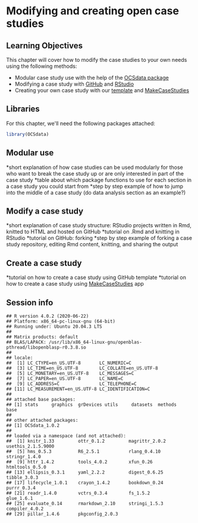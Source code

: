 


# Modifying and creating open case studies

## Learning Objectives

This chapter will cover how to modify the case studies to your own needs using the following methods:  

- Modular case study use with the help of the [OCSdata package](https://github.com/opencasestudies/OCSdata)
- Modifying a case study with [GitHub](https://github.com/opencasestudies) and [RStudio](https://www.rstudio.com/)
- Creating your own case study with our [template](https://github.com/opencasestudies/ocs-bp-template) and [MakeCaseStudies](https://rsconnect.biostat.jhsph.edu/MakeCaseStudies/)

## Libraries

For this chapter, we'll need the following packages attached:


```r
library(OCSdata)
```

## Modular use

*short explanation of how case studies can be used modularly for those who want to break the case study up or are only interested in part of the case study 
*table about which package functions to use for each section in a case study you could start from
*step by step example of how to jump into the middle of a case study (do data analysis section as an example?)

## Modify a case study

*short explanation of case study structure: RStudio projects written in Rmd, knitted to HTML and hosted on GitHub
*tutorial on .Rmd and knitting in RStudio
*tutorial on GitHub: forking
*step by step example of forking a case study repository, editing Rmd content, knitting, and sharing the output

## Create a case study

*tutorial on how to create a case study using GitHub template
*tutorial on how to create a case study using [MakeCaseStudies](https://rsconnect.biostat.jhsph.edu/MakeCaseStudies/) app

## Session info


```
## R version 4.0.2 (2020-06-22)
## Platform: x86_64-pc-linux-gnu (64-bit)
## Running under: Ubuntu 20.04.3 LTS
## 
## Matrix products: default
## BLAS/LAPACK: /usr/lib/x86_64-linux-gnu/openblas-pthread/libopenblasp-r0.3.8.so
## 
## locale:
##  [1] LC_CTYPE=en_US.UTF-8       LC_NUMERIC=C              
##  [3] LC_TIME=en_US.UTF-8        LC_COLLATE=en_US.UTF-8    
##  [5] LC_MONETARY=en_US.UTF-8    LC_MESSAGES=C             
##  [7] LC_PAPER=en_US.UTF-8       LC_NAME=C                 
##  [9] LC_ADDRESS=C               LC_TELEPHONE=C            
## [11] LC_MEASUREMENT=en_US.UTF-8 LC_IDENTIFICATION=C       
## 
## attached base packages:
## [1] stats     graphics  grDevices utils     datasets  methods   base     
## 
## other attached packages:
## [1] OCSdata_1.0.2
## 
## loaded via a namespace (and not attached):
##  [1] knitr_1.33         ottr_0.1.2         magrittr_2.0.2     usethis_2.1.5.9000
##  [5] hms_0.5.3          R6_2.5.1           rlang_0.4.10       stringr_1.4.0     
##  [9] httr_1.4.2         tools_4.0.2        xfun_0.26          htmltools_0.5.0   
## [13] ellipsis_0.3.1     yaml_2.2.2         digest_0.6.25      tibble_3.0.3      
## [17] lifecycle_1.0.1    crayon_1.4.2       bookdown_0.24      purrr_0.3.4       
## [21] readr_1.4.0        vctrs_0.3.4        fs_1.5.2           glue_1.6.1        
## [25] evaluate_0.14      rmarkdown_2.10     stringi_1.5.3      compiler_4.0.2    
## [29] pillar_1.4.6       pkgconfig_2.0.3
```
